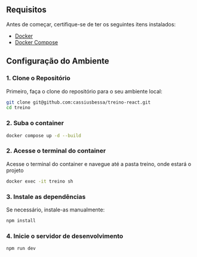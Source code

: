 ## Requisitos

Antes de começar, certifique-se de ter os seguintes itens instalados:

- [Docker](https://www.docker.com/)
- [Docker Compose](https://docs.docker.com/compose/install/)

## Configuração do Ambiente

### 1. Clone o Repositório

Primeiro, faça o clone do repositório para o seu ambiente local:

```bash
git clone git@github.com:cassiusbessa/treino-react.git
cd treino
```
### 2. Suba o container

```bash
docker compose up -d --build
```

### 2. Acesse o terminal do container
Acesse o terminal do container e navegue até a pasta treino, onde estará o projeto
```bash
docker exec -it treino sh
```

### 3. Instale as dependências
Se necessário, instale-as manualmente:

```bash
npm install
```

### 4. Inicie o servidor de desenvolvimento

```bash
npm run dev
```
